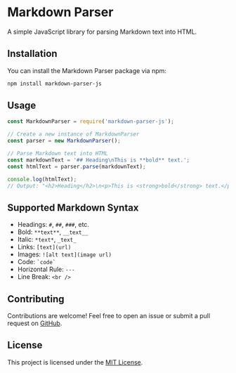 # Markdown Parser

A simple JavaScript library for parsing Markdown text into HTML.

## Installation

You can install the Markdown Parser package via npm:

```bash
npm install markdown-parser-js
```

## Usage

```javascript
const MarkdownParser = require('markdown-parser-js');

// Create a new instance of MarkdownParser
const parser = new MarkdownParser();

// Parse Markdown text into HTML
const markdownText = '## Heading\nThis is **bold** text.';
const htmlText = parser.parse(markdownText);

console.log(htmlText);
// Output: "<h2>Heading</h2>\n<p>This is <strong>bold</strong> text.</p>"
```

## Supported Markdown Syntax

- Headings: `#`, `##`, `###`, etc.
- Bold: `**text**`, `__text__`
- Italic: `*text*`, `_text_`
- Links: `[text](url)`
- Images: `![alt text](image url)`
- Code: `` `code` ``
- Horizontal Rule: `---`
- Line Break: `<br />`

## Contributing

Contributions are welcome! Feel free to open an issue or submit a pull request on [GitHub](https://github.com/your-username/markdown-parser-js).

## License

This project is licensed under the [MIT License](LICENSE).

